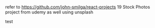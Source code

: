 refer to https://github.com/john-smilga/react-projects
19 Stock Photos project
from udemy as well
using unsplash

test
